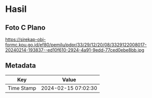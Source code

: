 # Hasil

## Foto C Plano

https://sirekap-obj-formc.kpu.go.id/ef80/pemilu/pdpr/33/29/12/20/08/3329122008017-20240214-193837--ed10f610-2924-4a91-9edd-77ced0ebe8bb.jpg


## Metadata

| Key        | Value               |
| ---------- | ------------------- |
| Time Stamp | 2024-02-15 07:02:30 |



